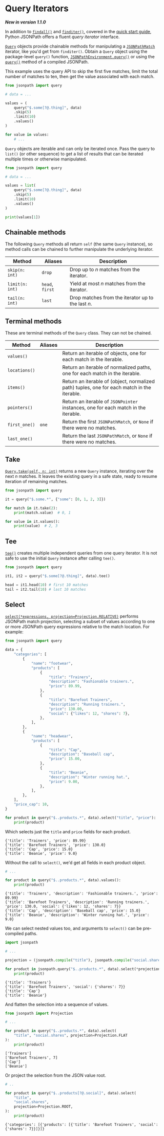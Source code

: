 # Query Iterators

**_New in version 1.1.0_**

In addition to [`findall()`](api.md#jsonpath.JSONPathEnvironment.findall) and [`finditer()`](api.md#jsonpath.JSONPathEnvironment.finditer), covered in the [quick start guide](./quickstart.md), Python JSONPath offers a fluent _query iterator_ interface.

[`Query`](api.md#jsonpath.Query) objects provide chainable methods for manipulating a [`JSONPathMatch`](api.md#jsonpath.JSONPathMatch) iterator, like you'd get from `finditer()`. Obtain a `Query` object using the package-level `query()` function, [`JSONPathEnvironment.query()`](api.md#jsonpath.JSONPathEnvironment.query) or using the [`query()`](api.md#jsonpath.JSONPath.query) method of a compiled JSONPath.

This example uses the query API to skip the first five matches, limit the total number of matches to ten, then get the value associated with each match.

```python
from jsonpath import query

# data = ...

values = (
    query("$.some[?@.thing]", data)
    .skip(5)
    .limit(10)
    .values()
)

for value in values:
    # ...
```

`Query` objects are iterable and can only be iterated once. Pass the query to `list()` (or other sequence) to get a list of results that can be iterated multiple times or otherwise manipulated.

```python
from jsonpath import query

# data = ...

values = list(
    query("$.some[?@.thing]", data)
    .skip(5)
    .limit(10)
    .values()
)

print(values[1])
```

## Chainable methods

The following `Query` methods all return `self` (the same `Query` instance), so method calls can be chained to further manipulate the underlying iterator.

| Method          | Aliases         | Description                                        |
| --------------- | --------------- | -------------------------------------------------- |
| `skip(n: int)`  | `drop`          | Drop up to _n_ matches from the iterator.          |
| `limit(n: int)` | `head`, `first` | Yield at most _n_ matches from the iterator.       |
| `tail(n: int)`  | `last`          | Drop matches from the iterator up to the last _n_. |

## Terminal methods

These are terminal methods of the `Query` class. They can not be chained.

| Method        | Aliases | Description                                                                                 |
| ------------- | ------- | ------------------------------------------------------------------------------------------- |
| `values()`    |         | Return an iterable of objects, one for each match in the iterable.                          |
| `locations()` |         | Return an iterable of normalized paths, one for each match in the iterable.                 |
| `items()`     |         | Return an iterable of (object, normalized path) tuples, one for each match in the iterable. |
| `pointers()`  |         | Return an iterable of `JSONPointer` instances, one for each match in the iterable.          |
| `first_one()` | `one`   | Return the first `JSONPathMatch`, or `None` if there were no matches.                       |
| `last_one()`  |         | Return the last `JSONPathMatch`, or `None` if there were no matches.                        |

## Take

[`Query.take(self, n: int)`](api.md#jsonpath.Query.take) returns a new `Query` instance, iterating over the next _n_ matches. It leaves the existing query in a safe state, ready to resume iteration of remaining matches.

```python
from jsonpath import query

it = query("$.some.*", {"some": [0, 1, 2, 3]})

for match in it.take(2):
    print(match.value)  # 0, 1

for value in it.values():
    print(value)  # 2, 3
```

## Tee

[`tee()`](api.md#jsonpath.Query.tee) creates multiple independent queries from one query iterator. It is not safe to use the initial `Query` instance after calling `tee()`.

```python
from jsonpath import query

it1, it2 = query("$.some[?@.thing]", data).tee()

head = it1.head(10) # first 10 matches
tail = it2.tail(10) # last 10 matches
```

## Select

[`select(*expressions, projection=Projection.RELATIVE)`](api.md/#jsonpath.Query.select) performs JSONPath match projection, selecting a subset of values according to one or more JSONPath query expressions relative to the match location. For example:

```python
from jsonpath import query

data = {
    "categories": [
        {
            "name": "footwear",
            "products": [
                {
                    "title": "Trainers",
                    "description": "Fashionable trainers.",
                    "price": 89.99,
                },
                {
                    "title": "Barefoot Trainers",
                    "description": "Running trainers.",
                    "price": 130.00,
                    "social": {"likes": 12, "shares": 7},
                },
            ],
        },
        {
            "name": "headwear",
            "products": [
                {
                    "title": "Cap",
                    "description": "Baseball cap",
                    "price": 15.00,
                },
                {
                    "title": "Beanie",
                    "description": "Winter running hat.",
                    "price": 9.00,
                },
            ],
        },
    ],
    "price_cap": 10,
}

for product in query("$..products.*", data).select("title", "price"):
    print(product)
```

Which selects just the `title` and `price` fields for each product.

```text
{'title': 'Trainers', 'price': 89.99}
{'title': 'Barefoot Trainers', 'price': 130.0}
{'title': 'Cap', 'price': 15.0}
{'title': 'Beanie', 'price': 9.0}
```

Without the call to `select()`, we'd get all fields in each product object.

```python
# ...

for product in query("$..products.*", data).values():
    print(product)
```

```text
{'title': 'Trainers', 'description': 'Fashionable trainers.', 'price': 89.99}
{'title': 'Barefoot Trainers', 'description': 'Running trainers.', 'price': 130.0, 'social': {'likes': 12, 'shares': 7}}
{'title': 'Cap', 'description': 'Baseball cap', 'price': 15.0}
{'title': 'Beanie', 'description': 'Winter running hat.', 'price': 9.0}
```

We can select nested values too, and arguments to `select()` can be pre-compiled paths.

```python
import jsonpath

# ...

projection = (jsonpath.compile("title"), jsonpath.compile("social.shares"))

for product in jsonpath.query("$..products.*", data).select(*projection):
    print(product)
```

```text
{'title': 'Trainers'}
{'title': 'Barefoot Trainers', 'social': {'shares': 7}}
{'title': 'Cap'}
{'title': 'Beanie'}
```

And flatten the selection into a sequence of values.

```python
from jsonpath import Projection

# ...

for product in query("$..products.*", data).select(
    "title", "social.shares", projection=Projection.FLAT
):
    print(product)
```

```text
['Trainers']
['Barefoot Trainers', 7]
['Cap']
['Beanie']
```

Or project the selection from the JSON value root.

```python
# ..

for product in query("$..products[?@.social]", data).select(
    "title",
    "social.shares",
    projection=Projection.ROOT,
):
    print(product)

```

```text
{'categories': [{'products': [{'title': 'Barefoot Trainers', 'social': {'shares': 7}}]}]}
```
